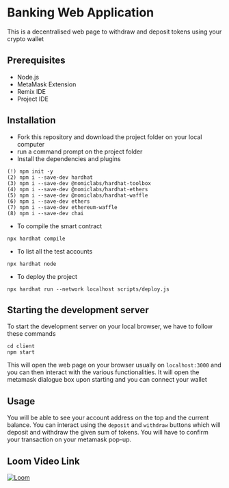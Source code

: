 # Banking Web Application
This is a decentralised web page to withdraw and deposit tokens using your crypto wallet

## Prerequisites
* Node.js
* MetaMask Extension
* Remix IDE
* Project IDE

## Installation 
* Fork this repository and download the project folder on your local computer
* run a command prompt on the project folder
* Install the dependencies and plugins
```
(!) npm init -y
(2) npm i --save-dev hardhat
(3) npm i --save-dev @nomiclabs/hardhat-toolbox
(4) npm i --save-dev @nomiclabs/hardhat-ethers
(5) npm i --save-dev @nomiclabs/hardhat-waffle
(6) npm i --save-dev ethers
(7) npm i --save-dev ethereum-waffle
(8) npm i --save-dev chai 
```
* To compile the smart contract
```
npx hardhat compile
```
* To list all the test accounts
```
npx hardhat node
```
* To deploy the project
```
npx hardhat run --network localhost scripts/deploy.js
```

## Starting the development server
To start the development server on your local browser, we have to follow these commands
```
cd client
npm start
```
This will open the web page on your browser usually on `localhost:3000` and you can then interact with the various functionalities.
It will open the metamask dialogue box upon starting and you can connect your wallet 

## Usage

You will be able to see your account address on the top and the current balance.
You can interact using the `deposit` and `withdraw` buttons which will deposit and withdraw the given sum of tokens.
You will have to confirm your transaction on your metamask pop-up.

## Loom Video Link

[![Loom](https://static.vecteezy.com/system/resources/previews/011/155/464/original/play-button-icon-design-simple-illustration-of-music-application-and-multimedia-navigation-on-smartphone-device-png.png)](https://www.loom.com/share/37d1fcfbdd9f4dee93b3f7c483d0410b?sid=ee16f919-4503-4ac7-96e8-61a1b4fa5ee4 "Loom")
